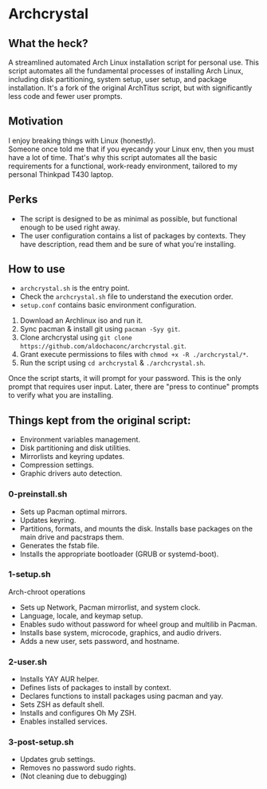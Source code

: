 # Archcrystal

## What the heck?

A streamlined automated Arch Linux installation script for personal use.
This script automates all the fundamental processes of installing Arch Linux, including disk partitioning, system setup, user setup, and package installation.
It's a fork of the original ArchTitus script, but with significantly less code and fewer user prompts.

## Motivation

I enjoy breaking things with Linux (honestly).  
Someone once told me that if you eyecandy your Linux env, then you must have a lot of time.
That's why this script automates all the basic requirements for a functional, work-ready environment, tailored to my personal Thinkpad T430 laptop.

## Perks

- The script is designed to be as minimal as possible, but functional enough to be used right away.
- The user configuration contains a list of packages by contexts. They have description, read them and be sure of what you're installing.

## How to use

- `archcrystal.sh` is the entry point.
- Check the `archcrystal.sh` file to understand the execution order.
- `setup.conf` contains basic environment configuration.

1. Download an Archlinux iso and run it.
2. Sync pacman & install git using `pacman -Syy git`.
3. Clone archcrystal using `git clone https://github.com/aldochaconc/archcrystal.git`.
4. Grant execute permissions to files with `chmod +x -R ./archcrystal/*`.
5. Run the script using `cd archcrystal` & `./archcrystal.sh`.

Once the script starts, it will prompt for your password.
This is the only prompt that requires user input.
Later, there are "press to continue" prompts to verify what you are installing.

## Things kept from the original script:

- Environment variables management.
- Disk partitioning and disk utilities.
- Mirrorlists and keyring updates.
- Compression settings.
- Graphic drivers auto detection.

### 0-preinstall.sh

- Sets up Pacman optimal mirrors.
- Updates keyring.
- Partitions, formats, and mounts the disk.
  Installs base packages on the main drive and pacstraps them.
- Generates the fstab file.
- Installs the appropriate bootloader (GRUB or systemd-boot).

### 1-setup.sh

Arch-chroot operations

- Sets up Network, Pacman mirrorlist, and system clock.
- Language, locale, and keymap setup.
- Enables sudo without password for wheel group and multilib in Pacman.
- Installs base system, microcode, graphics, and audio drivers.
- Adds a new user, sets password, and hostname.

### 2-user.sh

- Installs YAY AUR helper.
- Defines lists of packages to install by context.
- Declares functions to install packages using pacman and yay.
- Sets ZSH as default shell.
- Installs and configures Oh My ZSH.
- Enables installed services.

### 3-post-setup.sh

- Updates grub settings.
- Removes no password sudo rights.
- (Not cleaning due to debugging)
